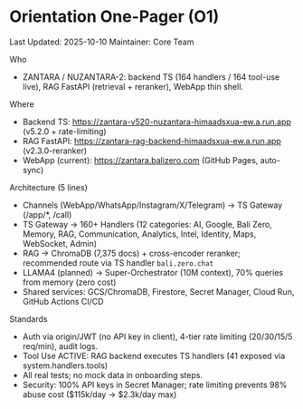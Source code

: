 # Orientation One-Pager (O1)
Last Updated: 2025-10-10
Maintainer: Core Team

Who
- ZANTARA / NUZANTARA-2: backend TS (164 handlers / 164 tool-use live), RAG FastAPI (retrieval + reranker), WebApp thin shell.

Where
- Backend TS: https://zantara-v520-nuzantara-himaadsxua-ew.a.run.app (v5.2.0 + rate-limiting)
- RAG FastAPI: https://zantara-rag-backend-himaadsxua-ew.a.run.app (v2.3.0-reranker)
- WebApp (current): https://zantara.balizero.com (GitHub Pages, auto-sync)

Architecture (5 lines)
- Channels (WebApp/WhatsApp/Instagram/X/Telegram) → TS Gateway (/app/*, /call)
- TS Gateway → 160+ Handlers (12 categories: AI, Google, Bali Zero, Memory, RAG, Communication, Analytics, Intel, Identity, Maps, WebSocket, Admin)
- RAG → ChromaDB (7,375 docs) + cross-encoder reranker; recommended route via TS handler `bali.zero.chat`
- LLAMA4 (planned) → Super-Orchestrator (10M context), 70% queries from memory (zero cost)
- Shared services: GCS/ChromaDB, Firestore, Secret Manager, Cloud Run, GitHub Actions CI/CD

Standards
- Auth via origin/JWT (no API key in client), 4-tier rate limiting (20/30/15/5 req/min), audit logs.
- Tool Use ACTIVE: RAG backend executes TS handlers (41 exposed via system.handlers.tools)
- All real tests; no mock data in onboarding steps.
- Security: 100% API keys in Secret Manager; rate limiting prevents 98% abuse cost ($115k/day → $2.3k/day max)

